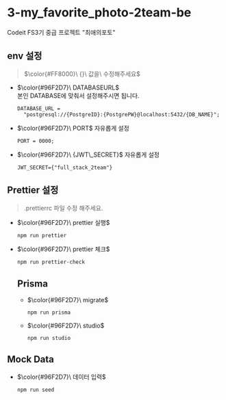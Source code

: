 # 3-my_favorite_photo-2team-be

Codeit FS3기 중급 프로젝트 "최애의포토"

## env 설정

> $\color{#FF8000}\ {}\ 값을\ 수정해주세요$

- $\color{#96F2D7}\ DATABASEURL$ <br />
  본인 DATABASE에 맞춰서 설정해주시면 됩니다. <br />

  ```env
  DATABASE_URL =
    "postgresql://{PostgreID}:{PostgrePW}@localhost:5432/{DB_NAME}";
  ```

- $\color{#96F2D7}\ PORT$
  자유롭게 설정 <br />

  ```env
  PORT = 0000;
  ```

- $\color{#96F2D7}\ {JWT\_SECRET}$
  자유롭게 설정 <br />
  ```env
  JWT_SECRET={"full_stack_2team"}
  ```

## Prettier 설정

> .prettierrc 파일 수정 해주세요.

- $\color{#96F2D7}\ prettier 실행$ <br />

  ```bash
  npm run prettier
  ```

- $\color{#96F2D7}\ prettier 체크$ <br />

  ```bash
  npm run prettier-check
  ```

  ## Prisma

  - $\color{#96F2D7}\ migrate$ <br />

    ```bash
    npm run prisma
    ```

  - $\color{#96F2D7}\ studio$ <br />
    ```bash
    npm run studio
    ```

## Mock Data

- $\color{#96F2D7}\ 데이터 입력$ <br />
  ```bash
  npm run seed
  ```
